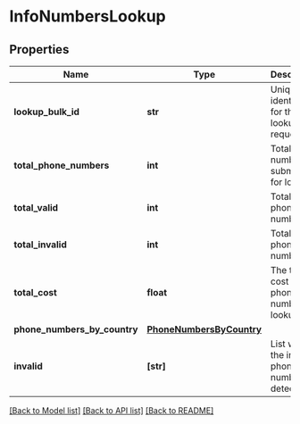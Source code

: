 # InfoNumbersLookup


## Properties
Name | Type | Description | Notes
------------ | ------------- | ------------- | -------------
**lookup_bulk_id** | **str** | Unique identifier for the bulk lookup request | 
**total_phone_numbers** | **int** | Total phone numbers submitted for lookup | 
**total_valid** | **int** | Total valid phone numbers | 
**total_invalid** | **int** | Total invalid phone numbers | 
**total_cost** | **float** | The total cost of bulk phone number lookup | 
**phone_numbers_by_country** | [**PhoneNumbersByCountry**](PhoneNumbersByCountry.md) |  | 
**invalid** | **[str]** | List with all the invalid phone numbers detected | 


[[Back to Model list]](../../README.md#models) [[Back to API list]](../../README.md#available-methods) [[Back to README]](../../README.md)


